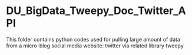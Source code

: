 # DU_BigData_Tweepy_Doc_Twitter_API
This folder contains python codes used for pulling large amount of data from a micro-blog social media website: twitter via related library tweepy
